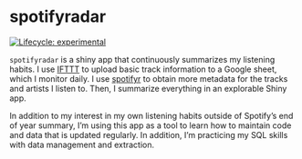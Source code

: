 
<!-- README.md is generated from README.Rmd. Please edit that file -->

# spotifyradar

<!-- badges: start -->

[![Lifecycle:
experimental](https://img.shields.io/badge/lifecycle-experimental-orange.svg)](https://lifecycle.r-lib.org/articles/stages.html#experimental)
<!-- badges: end -->

`spotifyradar` is a shiny app that continuously summarizes my listening
habits. I use [IFTTT](https://ifttt.com/) to upload basic track
information to a Google sheet, which I monitor daily. I use
[spotifyr](https://www.rcharlie.com/spotifyr/) to obtain more metadata
for the tracks and artists I listen to. Then, I summarize everything in
an explorable Shiny app.

In addition to my interest in my own listening habits outside of
Spotify’s end of year summary, I’m using this app as a tool to learn how
to maintain code and data that is updated regularly. In addition, I’m
practicing my SQL skills with data management and extraction.
